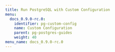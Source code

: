 ```yaml
---
title: Run PostgreSQL with Custom Configuration
menu:
  docs_0.9.0-rc.0:
    identifier: pg-custom-config
    name: Custom Configuration
    parent: pg-postgres-guides
    weight: 40
menu_name: docs_0.9.0-rc.0
---
```


